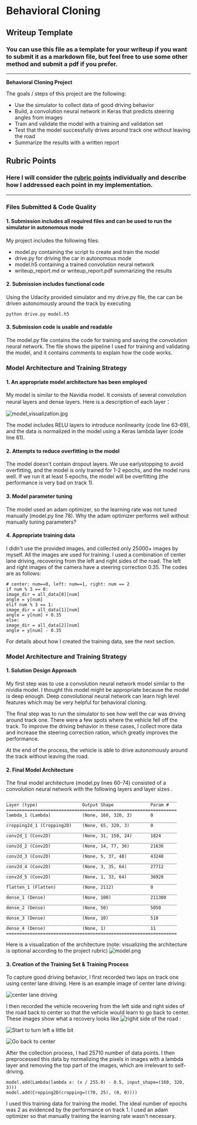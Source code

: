 # **Behavioral Cloning** 

## Writeup Template

### You can use this file as a template for your writeup if you want to submit it as a markdown file, but feel free to use some other method and submit a pdf if you prefer.

---

**Behavioral Cloning Project**

The goals / steps of this project are the following:
* Use the simulator to collect data of good driving behavior
* Build, a convolution neural network in Keras that predicts steering angles from images
* Train and validate the model with a training and validation set
* Test that the model successfully drives around track one without leaving the road
* Summarize the results with a written report


[//]: # (Image References)

[image1]: ./examples/placeholder.png "Model Visualization"
[image2]: ./examples/placeholder.png "Grayscaling"
[image3]: ./examples/placeholder_small.png "Recovery Image"
[image4]: ./examples/placeholder_small.png "Recovery Image"
[image5]: ./examples/placeholder_small.png "Recovery Image"
[image6]: ./examples/placeholder_small.png "Normal Image"
[image7]: ./examples/placeholder_small.png "Flipped Image"

## Rubric Points
### Here I will consider the [rubric points](https://review.udacity.com/#!/rubrics/432/view) individually and describe how I addressed each point in my implementation.  

---
### Files Submitted & Code Quality

#### 1. Submission includes all required files and can be used to run the simulator in autonomous mode

My project includes the following files:
* model.py containing the script to create and train the model
* drive.py for driving the car in autonomous mode
* model.h5 containing a trained convolution neural network 
* writeup_report.md or writeup_report.pdf summarizing the results

#### 2. Submission includes functional code
Using the Udacity provided simulator and my drive.py file, the car can be driven autonomously around the track by executing 
```
python drive.py model.h5
```

#### 3. Submission code is usable and readable

The model.py file contains the code for training and saving the convolution neural network. The file shows the pipeline I used for training and validating the model, and it contains comments to explain how the code works.

### Model Architecture and Training Strategy

#### 1. An appropriate model architecture has been employed

My model is similar to the Navidia model. It consists of several convolution neural layers and dense layers.
Here is a description of each layer：

![model_visualization.jpg](http://upload-images.jianshu.io/upload_images/2528310-e9a4da88e282c342.jpg?imageMogr2/auto-orient/strip%7CimageView2/2/w/1240)

The model includes RELU layers to introduce nonlinearity (code line 63-69), and the data is normalized in the model using a Keras lambda layer (code line 61). 

#### 2. Attempts to reduce overfitting in the model

The model doesn't contain dropout layers. We use earlystopping to avoid overfitting, and the model is only trained for 1-2 epochs,  and the model runs well. If we run it at least 5 epochs, the model will be overfitting (the performance is very bad on track 1).

#### 3. Model parameter tuning

The model used an adam optimizer, so the learning rate was not tuned manually (model.py line 78).
Why the adam optimizer performs well without manually tuning parameters?

#### 4. Appropriate training data

I didn't use the provided images, and collected only 25000+ images by myself. All the images are used for training. I used a combination of center lane driving, recovering from the left and right sides of the road. The left and right images of the camera have a steering correction 0.35. The codes are as follows:
```
# center: num==0, left: num==1, right: num == 2
if num % 3 == 0:
image_dir = all_data[0][num]
angle = y[num]
elif num % 3 == 1:
image_dir = all_data[1][num]
angle = y[num] + 0.35
else:
image_dir = all_data[2][num]
angle = y[num] - 0.35
```

For details about how I created the training data, see the next section. 

### Model Architecture and Training Strategy

#### 1. Solution Design Approach


My first step was to use a convolution neural network model similar to the nividia model. I thought this model might be appropriate because the model is deep enough. Deep convolutional neural network can learn high level features which may be very helpful for behavioral cloning.


The final step was to run the simulator to see how well the car was driving around track one. There were a few spots where the vehicle fell off the track. To improve the driving behavior in these cases, I collect more data and increase the steering correction ration, which greatly improves the performance.

At the end of the process, the vehicle is able to drive autonomously around the track without leaving the road.

#### 2. Final Model Architecture

The final model architecture (model.py lines 60-74) consisted of a convolution neural network with the following layers and layer sizes .

```
_________________________________________________________________
Layer (type)                 Output Shape              Param #   
=================================================================
lambda_1 (Lambda)            (None, 160, 320, 3)       0         
_________________________________________________________________
cropping2d_1 (Cropping2D)    (None, 65, 320, 3)        0         
_________________________________________________________________
conv2d_1 (Conv2D)            (None, 31, 158, 24)       1824      
_________________________________________________________________
conv2d_2 (Conv2D)            (None, 14, 77, 36)        21636     
_________________________________________________________________
conv2d_3 (Conv2D)            (None, 5, 37, 48)         43248     
_________________________________________________________________
conv2d_4 (Conv2D)            (None, 3, 35, 64)         27712     
_________________________________________________________________
conv2d_5 (Conv2D)            (None, 1, 33, 64)         36928     
_________________________________________________________________
flatten_1 (Flatten)          (None, 2112)              0         
_________________________________________________________________
dense_1 (Dense)              (None, 100)               211300    
_________________________________________________________________
dense_2 (Dense)              (None, 50)                5050      
_________________________________________________________________
dense_3 (Dense)              (None, 10)                510       
_________________________________________________________________
dense_4 (Dense)              (None, 1)                 11        
=================================================================
```

Here is a visualization of the architecture (note: visualizing the architecture is optional according to the project rubric)
![model.png](http://upload-images.jianshu.io/upload_images/2528310-ccc57bd9c3e88c90.png?imageMogr2/auto-orient/strip%7CimageView2/2/w/1240)


#### 3. Creation of the Training Set & Training Process

To capture good driving behavior, I first recorded two laps on track one using center lane driving. Here is an example image of center lane driving:


![center lane driving](http://upload-images.jianshu.io/upload_images/2528310-f8034952c89755b7.jpg?imageMogr2/auto-orient/strip%7CimageView2/2/w/1240)

I then recorded the vehicle recovering from the left side and right sides of the road back to center so that the vehicle would learn to go back to center. These images show what a recovery looks like
![righit side of the road](http://upload-images.jianshu.io/upload_images/2528310-92fac6319847224f.jpg?imageMogr2/auto-orient/strip%7CimageView2/2/w/1240) :

![Start to turn left a little bit](http://upload-images.jianshu.io/upload_images/2528310-e53f3e6da0a2d00e.jpg?imageMogr2/auto-orient/strip%7CimageView2/2/w/1240)

![Go back to center](http://upload-images.jianshu.io/upload_images/2528310-7fd9348cbab8d4ad.jpg?imageMogr2/auto-orient/strip%7CimageView2/2/w/1240)


After the collection process, I had 25710 number of data points. I then preprocessed this data by normalizing  the pixels in images with a lambda layer and removing the top part of the images, which are irrelevant to self-driving.

```
model.add(Lambda(lambda x: (x / 255.0) - 0.5, input_shape=(160, 320, 3)))
model.add(Cropping2D(cropping=((70, 25), (0, 0))))
```


I used this training data for training the model. The ideal number of epochs was 2 as evidenced by the performance on track 1. I used an adam optimizer so that manually training the learning rate wasn't necessary.
